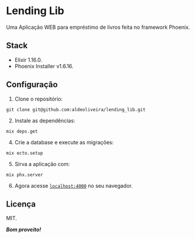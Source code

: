 # Lending Lib

Uma Aplicação WEB para empréstimo de livros feita no framework Phoenix.

## Stack

 * Elixir 1.16.0.
 * Phoenix Installer v1.6.16.

## Configuração

1. Clone o repositório:

```git clone git@github.com:aldeoliveira/lending_lib.git```

2. Instale as dependências:

```mix deps.get```

4. Crie a database e execute as migrações:

```mix ecto.setup```

5. Sirva a aplicação com:

```mix phx.server```

6. Agora acesse [`localhost:4000`](http://localhost:4000) no seu navegador.

## Licença

MIT.

**_Bom proveito!_**
